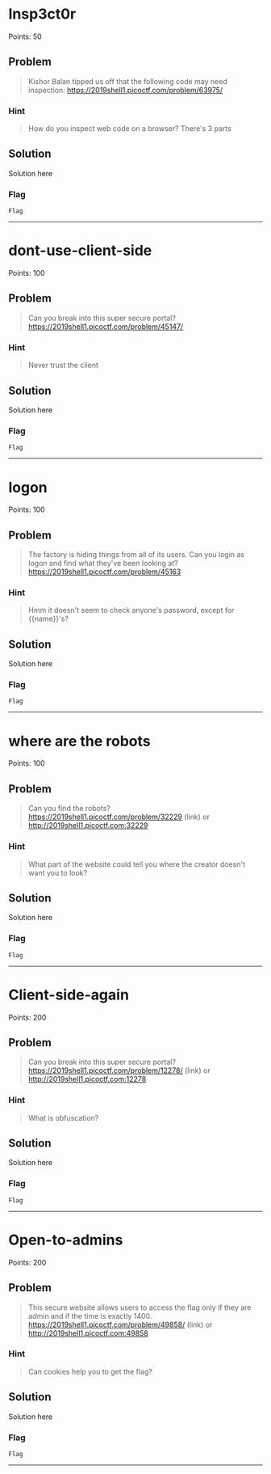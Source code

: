 # Insp3ct0r
Points: 50

## Problem
>Kishor Balan tipped us off that the following code may need inspection: https://2019shell1.picoctf.com/problem/63975/ 

### Hint
>How do you inspect web code on a browser?
>There's 3 parts

## Solution
Solution here

### Flag
`Flag`

- - -

# dont-use-client-side
Points: 100

## Problem
>Can you break into this super secure portal? https://2019shell1.picoctf.com/problem/45147/ 

### Hint
>Never trust the client

## Solution
Solution here

### Flag
`Flag`

- - -

# logon
Points: 100

## Problem
>The factory is hiding things from all of its users. Can you login as logon and find what they've been looking at? https://2019shell1.picoctf.com/problem/45163 

### Hint
>Hmm it doesn't seem to check anyone's password, except for {{name}}'s?

## Solution
Solution here

### Flag
`Flag`

- - -

# where are the robots
Points: 100

## Problem
>Can you find the robots? https://2019shell1.picoctf.com/problem/32229 (link) or http://2019shell1.picoctf.com:32229

### Hint
>What part of the website could tell you where the creator doesn't want you to look?

## Solution
Solution here

### Flag
`Flag`

- - -

# Client-side-again
Points: 200

## Problem
>Can you break into this super secure portal? https://2019shell1.picoctf.com/problem/12278/ (link) or http://2019shell1.picoctf.com:12278

### Hint
>What is obfuscation?

## Solution
Solution here

### Flag
`Flag`

- - -

# Open-to-admins
Points: 200

## Problem
>This secure website allows users to access the flag only if they are admin and if the time is exactly 1400. https://2019shell1.picoctf.com/problem/49858/ (link) or http://2019shell1.picoctf.com:49858

### Hint
>Can cookies help you to get the flag?

## Solution
Solution here

### Flag
`Flag`

- - -
